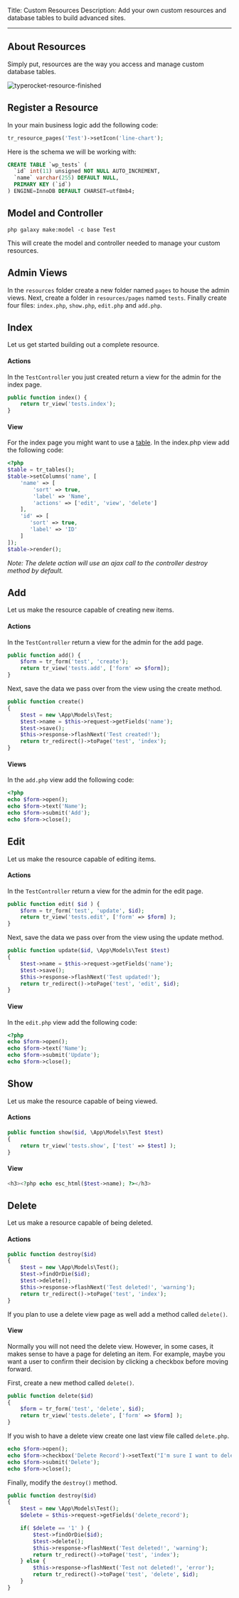 Title: Custom Resources
Description: Add your own custom resources and database tables to build advanced sites.

---

## About Resources

Simply put, resources are the way you access and manage custom database tables.

![typerocket-resource-finished](https://l.rb.typerocket.test/wp-content/uploads/2016/09/typerocket-resource-finished.gif)

## Register a Resource

In your main business logic add the following code:

```php
tr_resource_pages('Test')->setIcon('line-chart');
```

Here is the schema we will be working with:

```sql
CREATE TABLE `wp_tests` (
  `id` int(11) unsigned NOT NULL AUTO_INCREMENT,
  `name` varchar(255) DEFAULT NULL,
  PRIMARY KEY (`id`)
) ENGINE=InnoDB DEFAULT CHARSET=utf8mb4;
```

## Model and Controller

```shell
php galaxy make:model -c base Test
```

This will create the model and controller needed to manage your custom resources.

## Admin Views

In the `resources` folder create a new folder named `pages` to house the admin views. Next, create a folder in `resources/pages` named `tests`. Finally create four files: `index.php`, `show.php`, `edit.php` and `add.php`.

## Index

Let us get started building out a complete resource.

#### Actions

In the `TestController` you just created return a view for the admin for the index page.

```php
public function index() {
    return tr_view('tests.index');
}

```

#### View

For the index page you might want to use a [table](/docs/v3/tables/). In the index.php view add the following code:

```php
<?php
$table = tr_tables();
$table->setColumns('name', [
    'name' => [
        'sort' => true,
        'label' => 'Name',
        'actions' => ['edit', 'view', 'delete']
    ],
    'id' => [
       'sort' => true,
       'label' => 'ID'
    ]
]);
$table->render();
```

*Note: The delete action will use an ajax call to the controller destroy method by default.*

## Add

Let us make the resource capable of creating new items.

#### Actions

In the `TestController` return a view for the admin for the add page.

```php
public function add() {
    $form = tr_form('test', 'create');
    return tr_view('tests.add', ['form' => $form]);
}
```

Next, save the data we pass over from the view using the create method.

```php
public function create()
{
    $test = new \App\Models\Test;
    $test->name = $this->request->getFields('name');
    $test->save();
    $this->response->flashNext('Test created!');
    return tr_redirect()->toPage('test', 'index');
}
```

#### Views

In the `add.php` view add the following code:

```php
<?php
echo $form->open();
echo $form->text('Name');
echo $form->submit('Add');
echo $form->close();
```

## Edit

Let us make the resource capable of editing items.

#### Actions

In the `TestController` return a view for the admin for the edit page.

```php
public function edit( $id ) {
    $form = tr_form('test', 'update', $id);
    return tr_view('tests.edit', ['form' => $form] );
}
```

Next, save the data we pass over from the view using the update method.

```php
public function update($id, \App\Models\Test $test)
{
    $test->name = $this->request->getFields('name');
    $test->save();
    $this->response->flashNext('Test updated!');
    return tr_redirect()->toPage('test', 'edit', $id);
}
```

#### View

In the `edit.php` view add the following code:

```php
<?php
echo $form->open();
echo $form->text('Name');
echo $form->submit('Update');
echo $form->close();
```

## Show

Let us make the resource capable of being viewed.

#### Actions

```php
public function show($id, \App\Models\Test $test)
{
    return tr_view('tests.show', ['test' => $test] );
}
```

#### View

```php
<h3><?php echo esc_html($test->name); ?></h3>
```

## Delete

Let us make a resource capable of being deleted.

#### Actions

```php
public function destroy($id)
{
    $test = new \App\Models\Test();
    $test->findOrDie($id);
    $test->delete();
    $this->response->flashNext('Test deleted!', 'warning');
    return tr_redirect()->toPage('test', 'index');
}
```

If you plan to use a delete view page as well add a method called `delete()`.

#### View

Normally you will not need the delete view. However, in some cases, it makes sense to have a page for deleting an item. For example, maybe you want a user to confirm their decision by clicking a checkbox before moving forward.

First, create a new method called `delete()`.

```php
public function delete($id)
{
    $form = tr_form('test', 'delete', $id);
    return tr_view('tests.delete', ['form' => $form] );
}
```

If you wish to have a delete view create one last view file called `delete.php`.

```php
echo $form->open();
echo $form->checkbox('Delete Record')->setText("I'm sure I want to delete this record");
echo $form->submit('Delete');
echo $form->close();
```

Finally, modify the `destroy()` method.

```php
public function destroy($id)
{
    $test = new \App\Models\Test();    
    $delete = $this->request->getFields('delete_record');

    if( $delete == '1' ) {
        $test->findOrDie($id);
        $test->delete();
        $this->response->flashNext('Test deleted!', 'warning');
        return tr_redirect()->toPage('test', 'index');
    } else {
        $this->response->flashNext('Test not deleted!', 'error');
        return tr_redirect()->toPage('test', 'delete', $id);
    }
}
```



 